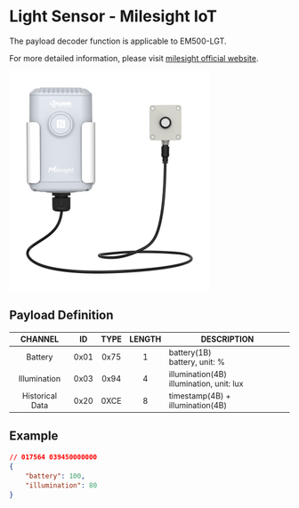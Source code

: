 # Light Sensor - Milesight IoT

The payload decoder function is applicable to EM500-LGT.

For more detailed information, please visit [milesight official website](https://www.milesight-iot.com).

![EM500-LGT](EM500-LGT.png)

## Payload Definition

|     CHANNEL     |  ID  | TYPE | LENGTH | DESCRIPTION                                  |
| :-------------: | :--: | :--: | :----: | -------------------------------------------- |
|     Battery     | 0x01 | 0x75 |   1    | battery(1B)<br/>battery, unit: %             |
|  Illumination   | 0x03 | 0x94 |   4    | illumination(4B)<br/>illumination, unit: lux |
| Historical Data | 0x20 | 0XCE |   8    | timestamp(4B) + illumination(4B)             |

## Example

```json
// 017564 039450000000
{
    "battery": 100,
    "illumination": 80
}
```
